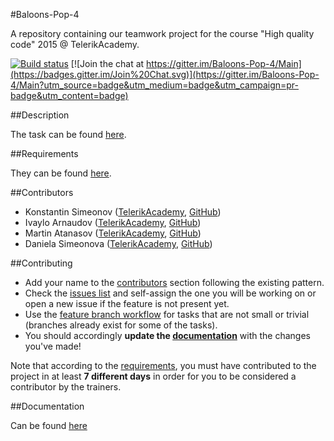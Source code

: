 #Baloons-Pop-4

A repository containing our teamwork project for the course "High quality code" 2015 @ TelerikAcademy.

[![Build status](https://ci.appveyor.com/api/projects/status/uw04fu9l78mo525i/branch/master?svg=true)](https://ci.appveyor.com/project/arnaudoff/main/branch/master) [![Join the chat at https://gitter.im/Baloons-Pop-4/Main](https://badges.gitter.im/Join%20Chat.svg)](https://gitter.im/Baloons-Pop-4/Main?utm_source=badge&utm_medium=badge&utm_campaign=pr-badge&utm_content=badge)

##Description

The task can be found [here](TASK.docx).

##Requirements

They can be found [here](REQUIREMENTS.md).

##Contributors

* Konstantin Simeonov ([TelerikAcademy](http://telerikacademy.com/Users/kon.simeonov), [GitHub](https://github.com/KonstantinSimeonov))
* Ivaylo Arnaudov ([TelerikAcademy](http://telerikacademy.com/Users/ivaylo.arnaudov), [GitHub](https://github.com/arnaudoff))
* Martin Atanasov ([TelerikAcademy](https://telerikacademy.com/Users/jumarto), [GitHub](https://github.com/juvemar))
* Daniela Simeonova ([TelerikAcademy](https://telerikacademy.com/Users/danisio), [GitHub](https://github.com/danisio))

##Contributing

- Add your name to the [contributors](#contributors) section following the existing pattern. 
- Check the [issues list](https://github.com/Baloons-Pop-4/Main/issues) and self-assign the one you will be working on or open a new issue if the feature is not present yet. 
- Use the [feature branch workflow](https://www.atlassian.com/git/tutorials/comparing-workflows/feature-branch-workflow) for tasks that are not small or trivial (branches already exist for some of the tasks). 
- You should accordingly **update the [documentation](./RefactoringDocumentation.md)** with the changes you've made!

Note that according to the [requirements](REQUIREMENTS.md), you must have contributed to the project in at least **7 different days** in order for you to be considered a contributor by the trainers. 

##Documentation

Can be found [here](./RefactoringDocumentation.md)
